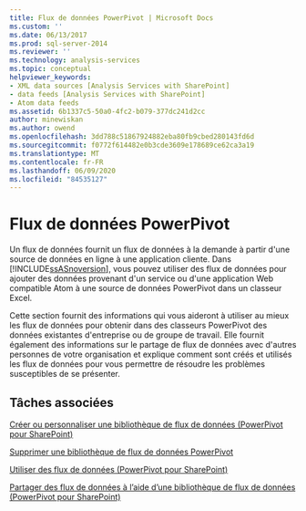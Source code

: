 ```yaml
---
title: Flux de données PowerPivot | Microsoft Docs
ms.custom: ''
ms.date: 06/13/2017
ms.prod: sql-server-2014
ms.reviewer: ''
ms.technology: analysis-services
ms.topic: conceptual
helpviewer_keywords:
- XML data sources [Analysis Services with SharePoint]
- data feeds [Analysis Services with SharePoint]
- Atom data feeds
ms.assetid: 6b1337c5-50a0-4fc2-b079-377dc241d2cc
author: minewiskan
ms.author: owend
ms.openlocfilehash: 3dd788c51867924882eba80fb9cbed280143fd6d
ms.sourcegitcommit: f0772f614482e0b3cde3609e178689ce62ca3a19
ms.translationtype: MT
ms.contentlocale: fr-FR
ms.lasthandoff: 06/09/2020
ms.locfileid: "84535127"
---
```

# <a name="powerpivot-data-feeds"></a>Flux de données PowerPivot
  Un flux de données fournit un flux de données à la demande à partir d'une source de données en ligne à une application cliente. Dans [!INCLUDE[ssASnoversion](../../includes/ssasnoversion-md.md)], vous pouvez utiliser des flux de données pour ajouter des données provenant d'un service ou d'une application Web compatible Atom à une source de données PowerPivot dans un classeur Excel.  
  
 Cette section fournit des informations qui vous aideront à utiliser au mieux les flux de données pour obtenir dans des classeurs PowerPivot des données existantes d'entreprise ou de groupe de travail. Elle fournit également des informations sur le partage de flux de données avec d'autres personnes de votre organisation et explique comment sont créés et utilisés les flux de données pour vous permettre de résoudre les problèmes susceptibles de se présenter.  
  
## <a name="related-tasks"></a>Tâches associées  
 [Créer ou personnaliser une bibliothèque de flux de données &#40;PowerPivot pour SharePoint&#41;](create-or-customize-a-data-feed-library-power-pivot-for-sharepoint.md)  
  
 [Supprimer une bibliothèque de flux de données PowerPivot](delete-a-power-pivot-data-feed-library.md)  
  
 [Utiliser des flux de données &#40;PowerPivot pour SharePoint&#41;](use-data-feeds-power-pivot-for-sharepoint.md)  
  
 [Partager des flux de données à l’aide d’une bibliothèque de flux de données &#40;PowerPivot pour SharePoint&#41;](share-data-feeds-using-a-data-feed-library-power-pivot-for-sharepoint.md)  
  
  
